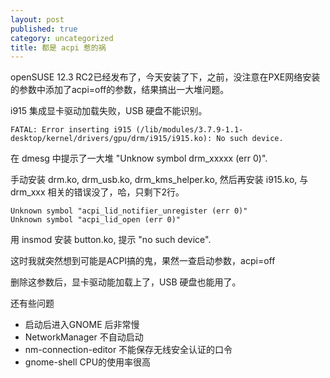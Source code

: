 ```yaml
---
layout: post
published: true
category: uncategorized
title: 都是 acpi 惹的祸
---
```

openSUSE 12.3 RC2已经发布了，今天安装了下，之前，没注意在PXE网络安装的参数中添加了acpi=off的参数，结果搞出一大堆问题。

i915 集成显卡驱动加载失败，USB 硬盘不能识别。

	FATAL: Error inserting i915 (/lib/modules/3.7.9-1.1-desktop/kernel/drivers/gpu/drm/i915/i915.ko): No such device.

在 dmesg 中提示了一大堆 "Unknow symbol drm_xxxxx (err 0)".

手动安装 drm.ko, drm_usb.ko, drm_kms_helper.ko, 然后再安装 i915.ko, 与drm_xxx 相关的错误没了，哈，只剩下2行。


	Unknown symbol "acpi_lid_notifier_unregister (err 0)"
	Unknown symbol "acpi_lid_open (err 0)"

用 insmod 安装 button.ko, 提示 "no such device".

这时我就突然想到可能是ACPI搞的鬼，果然一查启动参数，acpi=off

删除这参数后，显卡驱动能加载上了，USB 硬盘也能用了。

还有些问题

* 启动后进入GNOME 后非常慢
* NetworkManager 不自动启动
* nm-connection-editor 不能保存无线安全认证的口令
* gnome-shell CPU的使用率很高
